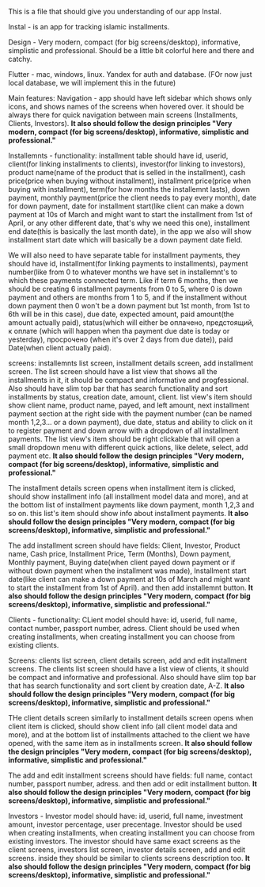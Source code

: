 This is a file that should give you understanding of our app Instal.

Instal - is an app for tracking islamic installments.

Design - Very modern, compact (for big screens/desktop), informative, simplistic and professional. Should be a little bit colorful here and there and catchy.

Flutter - mac, windows, linux.
Yandex for auth and database. (FOr now just local database, we will implement this in the future)

Main features: 
 Navigation - app should have left sidebar which shows only icons, and shows names of the screens when hovered over. it should be always there for quick navigation between main screens (Installments, Clients, Investors). **It also should follow the design principles "Very modern, compact (for big screens/desktop), informative, simplistic and professional."**

 Installemnts - 
  functionality: installment table should have id, userid, client(for linking installments to clients), investor(for linking to investors), product name(name of the product that is selled in the installment), cash price(price when buying without installment), installment price(price when buying with installment), term(for how months the installemnt lasts), down payment, monthly payment(price the client needs to pay every month), date for down payment, date for installment start(like client can make a down payment at 10s of March and might want to start the installment from 1st of April, or any other different date, that's why we need this one), installment end date(this is basically the last month date), in the app we also will show installment start date which will basically be a down payment date field. 
  
  We will also need to have separate table for installment payments, they should have id, installment(for linking payments to installments), payment number(like from 0 to whatever months we have set in installemnt's to which these payments connected term. Like if term 6 months, then we should be creating 6 installment payments from 0 to 5, where 0 is down payment and others are months from 1 to 5, and if the installment without down payment then 0 won't be a down payment but 1st month, from 1st to 6th will be in this case), due date, expected amount, paid amount(the amount actually paid), status(which will either be оплачено, предстоящий, к оплате (which will happen when tha payment due date is today or yesterday), просрочено (when it's over 2 days from due date)), paid Date(when client actually paid).

  screens: installemnts list screen, installment details screen, add installment screen. 
   The list screen should have a list view that shows all the installments in it, it should be compact and informative and progfessional. Also should have slim top bar that has search functionality and sort installments by status, creation date, amount, client. list view's item should show client name, product name, payed, and left amount, next installment payment section at the right side with the payment number (can be named month 1,2,3... or a down payment), due date, status and ability to click on it to register payment and down arrow with a dropdown of all installment payments. The list view's item should be right clickable that will open a small dropdown menu with different quick actions, like delete, select, add payment etc. **It also should follow the design principles "Very modern, compact (for big screens/desktop), informative, simplistic and professional."**

   The installment details screen opens when installment item is clicked, should show installment info (all installment model data and more), and at the bottom list of installment payments like down payment, month 1,2,3 and so on. this list's item should show info about installment payments. **It also should follow the design principles "Very modern, compact (for big screens/desktop), informative, simplistic and professional."**
   
   The add installment screen should have fields: Client, Investor, Product name, Cash price, Installment Price, Term (Months), Down payment, Monthly payment, Buying date(when client payed down payment or if without down payment when the installment was made), Installment start date(like client can make a down payment at 10s of March and might want to start the installment from 1st of April). and then add installemnt button. **It also should follow the design principles "Very modern, compact (for big screens/desktop), informative, simplistic and professional."**

 Clients - 
   functionality: CLient model should have: id, userid, full name, contact number, passport number, adress. Client should be used when creating installments, when creating installment you can choose from existing clients.

   Screens: clients list screen, client details screen, add and edit installment screens.
   The clients list screen should have a list view of clients, it should be compact and informative and professional. Also should have slim top bar that has search functionality and sort client by creation date, A-Z. **It also should follow the design principles "Very modern, compact (for big screens/desktop), informative, simplistic and professional."**

   THe client details screen similarly to installment details screen opens when client item is clicked, should show client info (all client model data and more), and at the bottom list of installments attached to the client we have opened, with the same item as in installments screen. **It also should follow the design principles "Very modern, compact (for big screens/desktop), informative, simplistic and professional."**

   The add and edit installment screens should have fields: full name, contact number, passport number, adress. and then add or edit installment button. **It also should follow the design principles "Very modern, compact (for big screens/desktop), informative, simplistic and professional."**

 Investors - Investor model should have: id, userid, full name, investment amount, investor percentage, user precentage. Investor should be used when creating installments, when creating installment you can choose from existing investors. 
 The investor should have same exact screens as the client screens, investors list screen, investor details screen, add and edit screens. inside they should be similar to clients screens description too.  **It also should follow the design principles "Very modern, compact (for big screens/desktop), informative, simplistic and professional."**